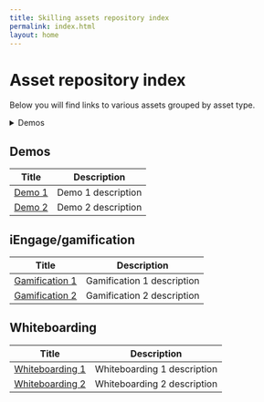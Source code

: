 ```yaml
---
title: Skilling assets repository index
permalink: index.html
layout: home
---
```


# Asset repository index

Below you will find links to various assets grouped by asset type.

<details>

<summary>Demos</summary>

### You can add a header

You can add text within a collapsed section. 

You can add an image or a code block, too.

</details>


## Demos

| Title | Description |
| --- | --- |
| [Demo 1](https://bing.com) | Demo 1 description |
| [Demo 2](https://bing.com) | Demo 2 description |

## iEngage/gamification

| Title | Description |
| --- | --- |
| [Gamification 1](https://bing.com) | Gamification 1 description |
| [Gamification 2](https://bing.com) | Gamification 2 description |


## Whiteboarding

| Title | Description |
| --- | --- |
| [Whiteboarding 1](https://bing.com) | Whiteboarding 1 description |
| [Whiteboarding 2](https://bing.com) | Whiteboarding 2 description |
